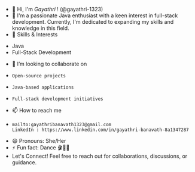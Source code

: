- 👋 Hi, I'm *Gayathri* ! (@gayathri-1323)
- 👀 I'm a passionate Java enthusiast with a keen interest in full-stack development. Currently, I'm dedicated to expanding my skills and knowledge in this field.
- 🌱 Skills & Interests
* Java
* Full-Stack Development
- 💞️ I’m looking to collaborate on
-     Open-source projects
*     Java-based applications
*     Full-stack development initiatives
- 📫 How to reach me
-     mailto:gayathribanavath1323@gmail.com
      LinkedIn : https://www.linkedin.com/in/gayathri-banavath-8a1347287
- 😄 Pronouns: She/Her
- ⚡ Fun fact: Dance 🩰💃🏻
- Let's Connect!
Feel free to reach out for collaborations, discussions, or guidance.

<!---
gayathri-1323/gayathri-1323 is a ✨ special ✨ repository because its `README.md` (this file) appears on your GitHub profile.
You can click the Preview link to take a look at your changes.

